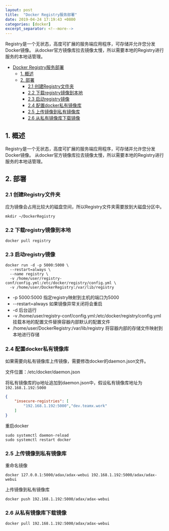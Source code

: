 ```yaml
---
layout: post
title:  "Docker Registry服务部署"
date: 2019-04-24 17:19:43 +0800
categories: [docker]
excerpt_separator: <!--more-->
---
```


Registry是一个无状态，高度可扩展的服务端应用程序，可存储并允许您分发Docker镜像。
从docker官方镜像库拉去镜像太慢，所以需要本地的Registry进行服务的本地话管理。

<!--more-->

<!-- @import "[TOC]" {cmd="toc" depthFrom=1 depthTo=6 orderedList=false} -->

<!-- code_chunk_output -->

* [Docker Registry服务部署](#docker-registry服务部署)
	* [1. 概述](#1-概述)
	* [2. 部署](#2-部署)
		* [2.1 创建Registry文件夹](#21-创建registry文件夹)
		* [2.2 下载registry镜像到本地](#22-下载registry镜像到本地)
		* [2.3 启动registry镜像](#23-启动registry镜像)
		* [2.4 配置docker私有镜像库](#24-配置docker私有镜像库)
		* [2.5 上传镜像到私有镜像库](#25-上传镜像到私有镜像库)
		* [2.6 从私有镜像库下载镜像](#26-从私有镜像库下载镜像)

<!-- /code_chunk_output -->

## 1. 概述

Registry是一个无状态，高度可扩展的服务端应用程序，可存储并允许您分发Docker镜像。
从docker官方镜像库拉去镜像太慢，所以需要本地的Registry进行服务的本地话管理。

## 2. 部署

### 2.1 创建Registry文件夹

应为镜像会占用比较大的磁盘空间，所以Registry文件夹需要放到大磁盘分区中。

```shell
mkdir ~/DockerRegistry
```

### 2.2 下载registry镜像到本地

```shell
docker pull registry
```

### 2.3 启动registry镜像

```shell
docker run -d -p 5000:5000 \
  --restart=always \
  --name registry \
  -v /home/user/registry-conf/config.yml:/etc/docker/registry/config.yml \
  -v /home/user/DockerRegistry:/var/lib/registry
```

* -p 5000:5000 指定registry映射到主机的端口为5000
* --restart=always 如果镜像异常关闭将会重启
* -d 后台运行
* -v /home/user/registry-conf/config.yml:/etc/docker/registry/config.yml
    挂载本地的配置文件替换容器内部默认的配置文件
* /home/user/DockerRegistry:/var/lib/registry
    将容器内部的存储文件映射到本地进行存储

### 2.4 配置docker私有镜像库

如果需要向私有镜像库上传镜像，需要修改docker的daemon.json文件。

文件位置：/etc/docker/daemon.json

将私有镜像库的ip地址追加到daemon.json中，假设私有镜像库地址为`192.168.1.192:5000`

```json
{
    "insecure-registries": [
        "192.168.1.192:5000","dev.teamx.work"
    ]
}

```

重启docker

```shell
sudo systemctl daemon-reload
sudo systemctl restart docker
```

### 2.5 上传镜像到私有镜像库

重命名镜像

```shell
docker 127.0.0.1:5000/adax/adax-webui 192.168.1.192:5000/adax/adax-webui
```

上传镜像到私有镜像库

```shell
docker push 192.168.1.192:5000/adax/adax-webui
```

### 2.6 从私有镜像库下载镜像

```shell
docker pull 192.168.1.192:5000/adax/adax-webui
```